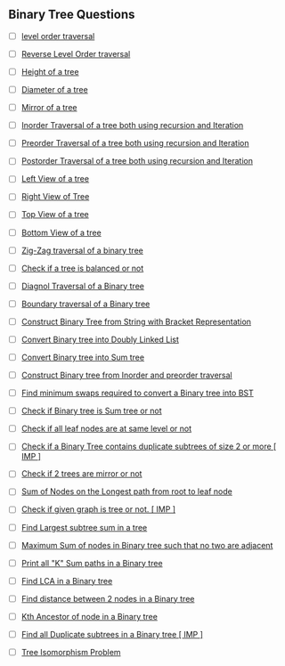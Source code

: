 ## Binary Tree Questions

- [ ]  [level order traversal](https://practice.geeksforgeeks.org/problems/level-order-traversal/1)
- [ ]  [Reverse Level Order traversal](https://practice.geeksforgeeks.org/problems/reverse-level-order-traversal/1)
- [ ]  [Height of a tree](https://practice.geeksforgeeks.org/problems/height-of-binary-tree/1)
- [ ]  [Diameter of a tree](https://practice.geeksforgeeks.org/problems/diameter-of-binary-tree/1)
- [ ]  [Mirror of a tree](https://www.geeksforgeeks.org/create-a-mirror-tree-from-the-given-binary-tree/)
- [ ]  [Inorder Traversal of a tree both using recursion and Iteration](https://www.techiedelight.com/inorder-tree-traversal-iterative-recursive/)
- [ ]  [Preorder Traversal of a tree both using recursion and Iteration](https://www.techiedelight.com/preorder-tree-traversal-iterative-recursive/)
- [ ]  [Postorder Traversal of a tree both using recursion and Iteration](https://www.techiedelight.com/postorder-tree-traversal-iterative-recursive/)
- [ ]  [Left View of a tree](https://practice.geeksforgeeks.org/problems/left-view-of-binary-tree/1)
- [ ]  [Right View of Tree](https://practice.geeksforgeeks.org/problems/right-view-of-binary-tree/1)
- [ ]  [Top View of a tree](https://practice.geeksforgeeks.org/problems/top-view-of-binary-tree/1)
- [ ]  [Bottom View of a tree](https://practice.geeksforgeeks.org/problems/bottom-view-of-binary-tree/1)
- [ ]  [Zig-Zag traversal of a binary tree](https://practice.geeksforgeeks.org/problems/zigzag-tree-traversal/1)
- [ ]  [Check if a tree is balanced or not](https://practice.geeksforgeeks.org/problems/check-for-balanced-tree/1)
- [ ]  [Diagnol Traversal of a Binary tree](https://www.geeksforgeeks.org/diagonal-traversal-of-binary-tree/)
- [ ]  [Boundary traversal of a Binary tree](https://practice.geeksforgeeks.org/problems/boundary-traversal-of-binary-tree/1)
- [ ]  [Construct Binary Tree from String with Bracket Representation](https://www.geeksforgeeks.org/construct-binary-tree-string-bracket-representation/)
- [ ]  [Convert Binary tree into Doubly Linked List](https://practice.geeksforgeeks.org/problems/binary-tree-to-dll/1)
- [ ]  [Convert Binary tree into Sum tree](https://practice.geeksforgeeks.org/problems/transform-to-sum-tree/1)
- [ ]  [Construct Binary tree from Inorder and preorder traversal](https://practice.geeksforgeeks.org/problems/construct-tree-1/1)
- [ ]  [Find minimum swaps required to convert a Binary tree into BST](https://www.geeksforgeeks.org/minimum-swap-required-convert-binary-tree-binary-search-tree/#:~:text=Given%20the%20array%20representation%20of,it%20into%20Binary%20Search%20Tree.&text=Swap%201%3A%20Swap%20node%208,node%209%20with%20node%2010.)
- [ ]  [Check if Binary tree is Sum tree or not](https://practice.geeksforgeeks.org/problems/sum-tree/1)
- [ ]  [Check if all leaf nodes are at same level or not](https://practice.geeksforgeeks.org/problems/leaf-at-same-level/1)
- [ ]  [Check if a Binary Tree contains duplicate subtrees of size 2 or more \[ IMP \]](https://practice.geeksforgeeks.org/problems/duplicate-subtree-in-binary-tree/1)
- [ ]  [Check if 2 trees are mirror or not](https://practice.geeksforgeeks.org/problems/check-mirror-in-n-ary-tree/0)
- [ ]  [Sum of Nodes on the Longest path from root to leaf node](https://practice.geeksforgeeks.org/problems/sum-of-the-longest-bloodline-of-a-tree/1)
- [ ]  [Check if given graph is tree or not. \[ IMP \]](https://www.geeksforgeeks.org/check-given-graph-tree/#:~:text=Since%20the%20graph%20is%20undirected,graph%20is%20connected%2C%20otherwise%20not.)
- [ ]  [Find Largest subtree sum in a tree](https://www.geeksforgeeks.org/find-largest-subtree-sum-tree/)
- [ ]  [Maximum Sum of nodes in Binary tree such that no two are adjacent](https://www.geeksforgeeks.org/maximum-sum-nodes-binary-tree-no-two-adjacent/)
- [ ]  [Print all "K" Sum paths in a Binary tree](https://www.geeksforgeeks.org/print-k-sum-paths-binary-tree/)
- [ ]  [Find LCA in a Binary tree](https://practice.geeksforgeeks.org/problems/lowest-common-ancestor-in-a-binary-tree/1)
- [ ]  [Find distance between 2 nodes in a Binary tree](https://practice.geeksforgeeks.org/problems/min-distance-between-two-given-nodes-of-a-binary-tree/1)
- [ ]  [Kth Ancestor of node in a Binary tree](https://www.geeksforgeeks.org/kth-ancestor-node-binary-tree-set-2/)
- [ ]  [Find all Duplicate subtrees in a Binary tree \[ IMP \]](https://practice.geeksforgeeks.org/problems/duplicate-subtrees/1)
- [ ]  [Tree Isomorphism Problem](https://practice.geeksforgeeks.org/problems/check-if-tree-is-isomorphic/1)                                                                                                                                                                                                              
          